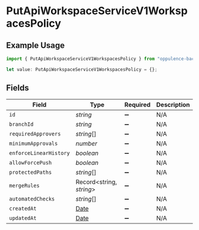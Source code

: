 # PutApiWorkspaceServiceV1WorkspacesPolicy

## Example Usage

```typescript
import { PutApiWorkspaceServiceV1WorkspacesPolicy } from "oppulence-backend-sdk/models/operations";

let value: PutApiWorkspaceServiceV1WorkspacesPolicy = {};
```

## Fields

| Field                                                                                         | Type                                                                                          | Required                                                                                      | Description                                                                                   |
| --------------------------------------------------------------------------------------------- | --------------------------------------------------------------------------------------------- | --------------------------------------------------------------------------------------------- | --------------------------------------------------------------------------------------------- |
| `id`                                                                                          | *string*                                                                                      | :heavy_minus_sign:                                                                            | N/A                                                                                           |
| `branchId`                                                                                    | *string*                                                                                      | :heavy_minus_sign:                                                                            | N/A                                                                                           |
| `requiredApprovers`                                                                           | *string*[]                                                                                    | :heavy_minus_sign:                                                                            | N/A                                                                                           |
| `minimumApprovals`                                                                            | *number*                                                                                      | :heavy_minus_sign:                                                                            | N/A                                                                                           |
| `enforceLinearHistory`                                                                        | *boolean*                                                                                     | :heavy_minus_sign:                                                                            | N/A                                                                                           |
| `allowForcePush`                                                                              | *boolean*                                                                                     | :heavy_minus_sign:                                                                            | N/A                                                                                           |
| `protectedPaths`                                                                              | *string*[]                                                                                    | :heavy_minus_sign:                                                                            | N/A                                                                                           |
| `mergeRules`                                                                                  | Record<string, *string*>                                                                      | :heavy_minus_sign:                                                                            | N/A                                                                                           |
| `automatedChecks`                                                                             | *string*[]                                                                                    | :heavy_minus_sign:                                                                            | N/A                                                                                           |
| `createdAt`                                                                                   | [Date](https://developer.mozilla.org/en-US/docs/Web/JavaScript/Reference/Global_Objects/Date) | :heavy_minus_sign:                                                                            | N/A                                                                                           |
| `updatedAt`                                                                                   | [Date](https://developer.mozilla.org/en-US/docs/Web/JavaScript/Reference/Global_Objects/Date) | :heavy_minus_sign:                                                                            | N/A                                                                                           |